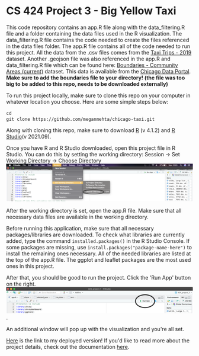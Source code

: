 # CS 424 Project 3 - Big Yellow Taxi

This code repository contains an app.R file along with the data_filtering.R file and a folder containing the data files used in the R 
visualization. The data_filtering.R file contains the code needed to create the files referenced in the data files folder. The 
app.R file contains all of the code needed to run this project. All the data from the .csv files comes from the [Taxi Trips - 2019](https://data.cityofchicago.org/Transportation/Taxi-Trips-2019/h4cq-z3dy) dataset. 
Another .geojson file was also referenced in the app.R and data_filtering.R file which can be found here: [Boundaries - Community Areas (current)](https://data.cityofchicago.org/Facilities-Geographic-Boundaries/Boundaries-Community-Areas-current-/cauq-8yn6) dataset. 
This data is available from the [Chicago Data Portal](https://data.cityofchicago.org/). **Make sure to add the boundaries file to your directory! (the file was too big to be added to this repo, needs to be downloaded externally)**

To run this project locally, make sure to clone this repo on your computer in whatever location you choose. Here are some simple steps below: 

```
cd 
git clone https://github.com/meganmehta/chicago-taxi.git
```
Along with cloning this repo, make sure to download [R](https://www.r-project.org/ ) (v 4.1.2) and [R Studio](https://www.rstudio.com/products/rstudio/download/ )(v 2021.09).

Once you have R and R Studio downloaded, open this project file in R Studio. You can do this by setting the working directory: Session -> Set Working Directory -> Choose Directory
![Session -> Set Working Directory -> Choose Directory](https://github.com/meganmehta/cta_rides/blob/main/documentation1.jpg)

After the working directory is set, open the app.R file. Make sure that all necessary data files are available in the working directory. 

Before running this application, make sure that all necessary packages/libraries are downloaded. To check what libraries are currently added, type the command
`installed.packages()` in the R Studio Console. If some packages are missing, use `install.packages("package-name-here")` to install the remaining ones necessary. 
All of the needed libraries are listed at the top of the app.R file. The ggplot and leaflet packages are the most used ones in this project.

After that, you should be good to run the project. Click the 'Run App' button on the right. 
![](https://github.com/meganmehta/cta_rides/blob/main/documentation2.jpg). 

An additional window will pop up with the visualization and you're all set. 

[Here](http://shiny.evl.uic.edu:3838/g18/big_yellow_taxi/) is the link to my deployed version! If you'd like to read more about the project details, check out
the documentation [here](https://mmehta25.people.uic.edu/project3.html).
